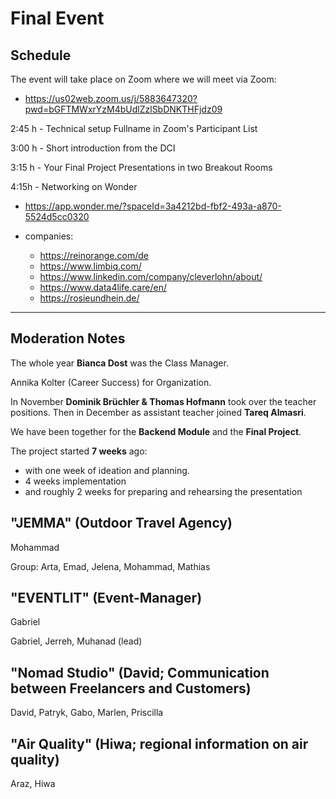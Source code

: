 # Final Event

## Schedule

The event will take place on Zoom where we will meet via Zoom:
- https://us02web.zoom.us/j/5883647320?pwd=bGFTMWxrYzM4bUdlZzlSbDNKTHFjdz09

2:45 h - Technical setup
         Fullname in Zoom's Participant List

3:00 h - Short introduction from the DCI

3:15 h - Your Final Project Presentations in two Breakout Rooms

4:15h - Networking on Wonder
- https://app.wonder.me/?spaceId=3a4212bd-fbf2-493a-a870-5524d5cc0320

- companies:
  - https://reinorange.com/de
  - https://www.limbiq.com/
  - https://www.linkedin.com/company/cleverlohn/about/
  - https://www.data4life.care/en/
  - https://rosieundhein.de/

---

## Moderation Notes

The whole year **Bianca Dost** was the Class Manager.

Annika Kolter (Career Success) for Organization.

In November **Dominik Brüchler & Thomas Hofmann** took over the teacher positions.
Then in December as assistant teacher joined **Tareq Almasri**.

We have been together for the **Backend Module** and the **Final Project**.

The project started **7 weeks** ago:
- with one week of ideation and planning.
- 4 weeks implementation
- and roughly 2 weeks for preparing and rehearsing the presentation

## "JEMMA" (Outdoor Travel Agency)
Mohammad

Group: Arta, Emad, Jelena, Mohammad, Mathias

## "EVENTLIT" (Event-Manager)
Gabriel

Gabriel, Jerreh, Muhanad (lead)

## "Nomad Studio" (David; Communication between Freelancers and Customers)
  David, Patryk, Gabo, Marlen, Priscilla

## "Air Quality" (Hiwa; regional information on air quality)
  Araz, Hiwa
